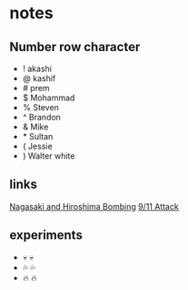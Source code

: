 # notes 
## Number row character
* ! akashi
* @ kashif
* \# prem
* $ Mohammad
* % Steven
* ^ Brandon
* & Mike
* \* Sultan
* ( Jessie
* ) Walter white
## links
[Nagasaki and Hiroshima Bombing](https://youtu.be/eGl7HQ3PmN4)
[9/11 Attack](https://www.youtube.com/watch?v=i4CAwjfY-dU&pp=ygUMOS8xMSBib21iaW5n)
## experiments
* 💀 :skull:
* 💦 :sweat_drops:
* 🔥 :fire:
